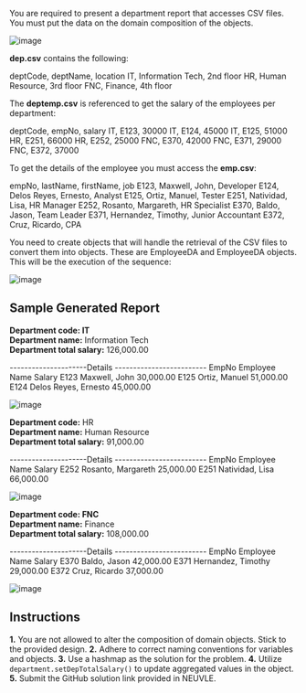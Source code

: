 You are required to present a department report that accesses CSV files. You must put the data on the domain composition of the objects.

![image](https://github.com/ArenJohnD/Lab-Assignment-5/assets/152838648/9c5997b7-4539-4cc2-be1d-8f301cea021c)

**dep.csv** contains the following:

deptCode, deptName, location
IT, Information Tech, 2nd floor
HR, Human Resource, 3rd floor
FNC, Finance, 4th floor

The **deptemp.csv** is referenced to get the salary  of the employees per department:

deptCode, empNo, salary
IT, E123, 30000
IT, E124, 45000
IT, E125, 51000
HR, E251, 66000
HR, E252, 25000
FNC, E370, 42000
FNC, E371, 29000
FNC, E372, 37000

To get the details of the employee you must access the **emp.csv**:

empNo, lastName, firstName, job
E123, Maxwell, John, Developer
E124, Delos Reyes, Ernesto, Analyst
E125, Ortiz, Manuel, Tester
E251, Natividad, Lisa, HR Manager
E252, Rosanto, Margareth, HR Specialist
E370, Baldo, Jason, Team Leader
E371, Hernandez, Timothy, Junior Accountant
E372, Cruz, Ricardo, CPA

You need to create objects that will handle the retrieval of the CSV files to convert them into objects.  These are EmployeeDA and EmployeeDA objects.  This will be the execution of the sequence:

![image](https://github.com/ArenJohnD/Lab-Assignment-5/assets/152838648/5d60205b-f5b5-438d-a3f9-66f864a84f3e)

## Sample Generated Report

**Department code: IT**  
**Department name:** Information Tech  
**Department total salary:** 126,000.00

---------------------Details -------------------------
     EmpNo	   Employee Name	         Salary
     E123	   Maxwell, John		   30,000.00
     E125	   Ortiz, Manuel		   51,000.00
     E124      Delos Reyes, Ernesto	   45,000.00

![image](https://github.com/ArenJohnD/Lab-Assignment-5/assets/152838648/b5864189-0fcb-420a-b6ae-b6f93d167539)

**Department code:** HR  
**Department name:** Human Resource  
**Department total salary:** 91,000.00  

---------------------Details -------------------------
     EmpNo	   Employee Name	         Salary
     E252	   Rosanto, Margareth	   25,000.00
     E251      Natividad, Lisa	   66,000.00

![image](https://github.com/ArenJohnD/Lab-Assignment-5/assets/152838648/0066e3fc-245b-4c84-9a0e-e6c060c8202c)

**Department code: FNC**  
**Department name:** Finance  
**Department total salary:** 108,000.00  

---------------------Details -------------------------
     EmpNo     Employee Name	         Salary
     E370	   Baldo, Jason		   42,000.00
     E371	   Hernandez, Timothy	   29,000.00
     E372	   Cruz, Ricardo		   37,000.00

![image](https://github.com/ArenJohnD/Lab-Assignment-5/assets/152838648/d96b44ed-9ae2-4e56-acdd-1943d0c07f5a)

## Instructions
**1.** You are not allowed to alter the composition of domain objects. Stick to the provided design.
**2.** Adhere to correct naming conventions for variables and objects.
**3.** Use a hashmap as the solution for the problem.
**4.** Utilize `department.setDepTotalSalary()` to update aggregated values in the object.
**5.** Submit the GitHub solution link provided in NEUVLE.
